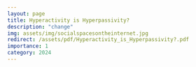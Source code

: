 ```yaml
---
layout: page
title: Hyperactivity is Hyperpassivity?
description: "change"
img: assets/img/socialspacesontheinternet.jpg
redirect: /assets/pdf/Hyperactivity_is_Hyperpassivity?.pdf
importance: 1
category: 2024
---
```

